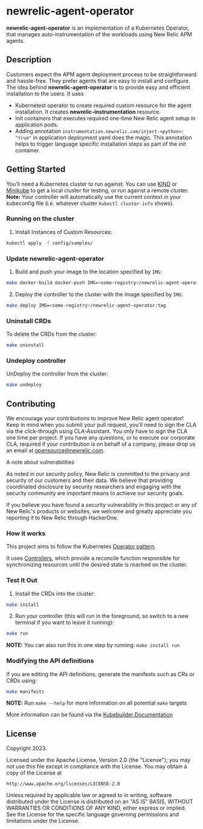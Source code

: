 # newrelic-agent-operator
<strong>newrelic-agent-operator</strong> is an implementation of a Kubernetes Operator, that manages auto-instrumentation of the workloads using New Relic APM agents.

## Description
Customers expect the APM agent deployment process to be straightforward and hassle-free. They prefer agents that are easy to install and configure. The idea behind <strong>newrelic-agent-operator</strong> is to provide easy and efficient installation to the users. It uses
* Kubernetest operator to create required custom resource for the agent installation. It creates <strong>newrelic-instrumentation</strong> 
  resource.
* Init containers that executes required one-time New Relic agent setup in application pods.
* Adding annotation ```instrumentation.newrelic.com/inject-<python>: "true"``` in application deployment yaml does the magic. This annotation helps to trigger language specific installation steps as part of the init container.

## Getting Started
You’ll need a Kubernetes cluster to run against. You can use [KIND](https://sigs.k8s.io/kind) or [Minikube](https://minikube.sigs.k8s.io/docs/start/) to get a local cluster for testing, or run against a remote cluster.
**Note:** Your controller will automatically use the current context in your kubeconfig file (i.e. whatever cluster `kubectl cluster-info` shows).

### Running on the cluster
1. Install Instances of Custom Resources:

```sh
kubectl apply -f config/samples/
```

### Update newrelic-agent-operator
1. Build and push your image to the location specified by `IMG`:

```sh
make docker-build docker-push IMG=<some-registry>/newrelic-agent-operator:tag
```

2. Deploy the controller to the cluster with the image specified by `IMG`:

```sh
make deploy IMG=<some-registry>/newrelic-agent-operator:tag
```

### Uninstall CRDs
To delete the CRDs from the cluster:

```sh
make uninstall
```

### Undeploy controller
UnDeploy the controller from the cluster:

```sh
make undeploy
```

## Contributing
We encourage your contributions to improve New Relic agent operator! Keep in mind when you submit your pull request, you'll need to sign the CLA via the click-through using CLA-Assistant. You only have to sign the CLA one time per project. If you have any questions, or to execute our corporate CLA, required if your contribution is on behalf of a company, please drop us an email at opensource@newrelic.com.

A note about vulnerabilities

As noted in our security policy, New Relic is committed to the privacy and security of our customers and their data. We believe that providing coordinated disclosure by security researchers and engaging with the security community are important means to achieve our security goals.

If you believe you have found a security vulnerability in this project or any of New Relic's products or websites, we welcome and greatly appreciate you reporting it to New Relic through HackerOne.

### How it works
This project aims to follow the Kubernetes [Operator pattern](https://kubernetes.io/docs/concepts/extend-kubernetes/operator/).

It uses [Controllers](https://kubernetes.io/docs/concepts/architecture/controller/),
which provide a reconcile function responsible for synchronizing resources until the desired state is reached on the cluster.

### Test It Out
1. Install the CRDs into the cluster:

```sh
make install
```

2. Run your controller (this will run in the foreground, so switch to a new terminal if you want to leave it running):

```sh
make run
```

**NOTE:** You can also run this in one step by running: `make install run`

### Modifying the API definitions
If you are editing the API definitions, generate the manifests such as CRs or CRDs using:

```sh
make manifests
```

**NOTE:** Run `make --help` for more information on all potential `make` targets

More information can be found via the [Kubebuilder Documentation](https://book.kubebuilder.io/introduction.html)

## License

Copyright 2023.

Licensed under the Apache License, Version 2.0 (the "License");
you may not use this file except in compliance with the License.
You may obtain a copy of the License at

    http://www.apache.org/licenses/LICENSE-2.0

Unless required by applicable law or agreed to in writing, software
distributed under the License is distributed on an "AS IS" BASIS,
WITHOUT WARRANTIES OR CONDITIONS OF ANY KIND, either express or implied.
See the License for the specific language governing permissions and
limitations under the License.

